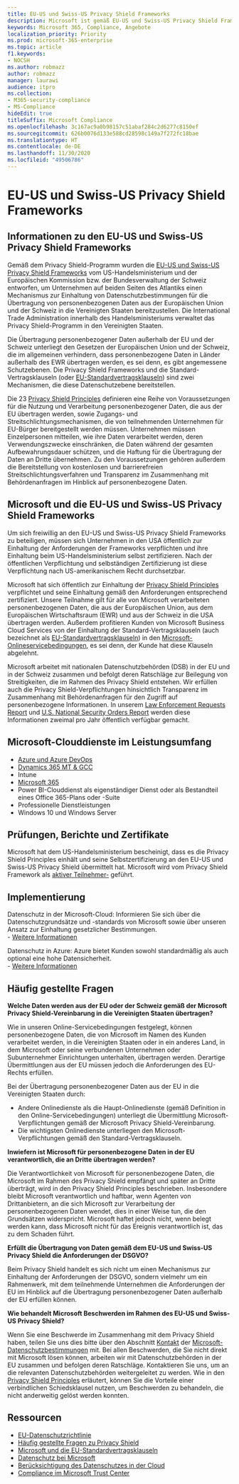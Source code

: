 ```yaml
---
title: EU-US und Swiss-US Privacy Shield Frameworks
description: Microsoft ist gemäß EU-US und Swiss-US Privacy Shield Frameworks und den damit verbundenen Verpflichtungen zertifiziert.
keywords: Microsoft 365, Compliance, Angebote
localization_priority: Priority
ms.prod: microsoft-365-enterprise
ms.topic: article
f1.keywords:
- NOCSH
ms.author: robmazz
author: robmazz
manager: laurawi
audience: itpro
ms.collection:
- M365-security-compliance
- MS-Compliance
hideEdit: true
titleSuffix: Microsoft Compliance
ms.openlocfilehash: 3c167ac9a0b98157c51abaf284c2d6277c8150ef
ms.sourcegitcommit: 626b0076d133e588cd28598c149a7f272fc18bae
ms.translationtype: HT
ms.contentlocale: de-DE
ms.lasthandoff: 11/30/2020
ms.locfileid: "49506786"
---
```

# <a name="eu-us-and-swiss-us-privacy-shield-frameworks"></a>EU-US und Swiss-US Privacy Shield Frameworks

## <a name="about-the-eu-us-and-swiss-us-privacy-shield-frameworks"></a>Informationen zu den EU-US und Swiss-US Privacy Shield Frameworks

Gemäß dem Privacy Shield-Programm wurden die [EU-US und Swiss-US Privacy Shield Frameworks](https://www.privacyshield.gov/welcome) vom US-Handelsministerium und der Europäischen Kommission bzw. der Bundesverwaltung der Schweiz entworfen, um Unternehmen auf beiden Seiten des Atlantiks einen Mechanismus zur Einhaltung von Datenschutzbestimmungen für die Übertragung von personenbezogenen Daten aus der Europäischen Union und der Schweiz in die Vereinigten Staaten bereitzustellen. Die International Trade Administration innerhalb des Handelsministeriums verwaltet das Privacy Shield-Programm in den Vereinigten Staaten.

Die Übertragung personenbezogener Daten außerhalb der EU und der Schweiz unterliegt den Gesetzen der Europäischen Union und der Schweiz, die im allgemeinen verhindern, dass personenbezogene Daten in Länder außerhalb des EWR übertragen werden, es sei denn, es gibt angemessene Schutzebenen. Die Privacy Shield Frameworks und die Standard-Vertragsklauseln (oder [EU-Standardvertragsklauseln](offering-EU-Model-Clauses.md)) sind zwei Mechanismen, die diese Datenschutzebene bereitstellen.

Die 23 [Privacy Shield Principles](https://www.privacyshield.gov/article?id=Requirements-of-Participation) definieren eine Reihe von Voraussetzungen für die Nutzung und Verarbeitung personenbezogener Daten, die aus der EU übertragen werden, sowie Zugangs- und Streitschlichtungsmechanismen, die von teilnehmenden Unternehmen für EU-Bürger bereitgestellt werden müssen. Unternehmen müssen Einzelpersonen mitteilen, wie ihre Daten verarbeitet werden, deren Verwendungszwecke einschränken, die Daten während der gesamten Aufbewahrungsdauer schützen, und die Haftung für die Übertragung der Daten an Dritte übernehmen. Zu den Voraussetzungen gehören außerdem die Bereitstellung von kostenlosen und barrierefreien Streitschlichtungsverfahren und Transparenz im Zusammenhang mit Behördenanfragen im Hinblick auf personenbezogene Daten.

## <a name="microsoft-and-the-eu-us-and-swiss-us-privacy-shield-frameworks"></a>Microsoft und die EU-US und Swiss-US Privacy Shield Frameworks

Um sich freiwillig an den EU-US und Swiss-US Privacy Shield Frameworks zu beteiligen, müssen sich Unternehmen in den USA öffentlich zur Einhaltung der Anforderungen der Frameworks verpflichten und ihre Einhaltung beim US-Handelsministerium selbst zertifizieren. Nach der öffentlichen Verpflichtung und selbständigen Zertifizierung ist diese Verpflichtung nach US-amerikanischem Recht durchsetzbar.

Microsoft hat sich öffentlich zur Einhaltung der [Privacy Shield Principles](https://www.privacyshield.gov/article?id=Requirements-of-Participation) verpflichtet und seine Einhaltung gemäß den Anforderungen entsprechend zertifiziert. Unsere Teilnahme gilt für alle von Microsoft verarbeiteten personenbezogenen Daten, die aus der Europäischen Union, aus dem Europäischen Wirtschaftsraum (EWR) und aus der Schweiz in die USA übertragen werden. Außerdem profitieren Kunden von Microsoft Business Cloud Services von der Einhaltung der Standard-Vertragsklauseln (auch bezeichnet als [EU-Standardvertragsklauseln](offering-eu-model-clauses.md)) in den [Microsoft-Onlineservicebedingungen](https://www.microsoftvolumelicensing.com/DocumentSearch.aspx?Mode=3&DocumentTypeId=31), es sei denn, der Kunde hat diese Klauseln abgelehnt.

Microsoft arbeitet mit nationalen Datenschutzbehörden (DSB) in der EU und in der Schweiz zusammen und befolgt deren Ratschläge zur Beilegung von Streitigkeiten, die im Rahmen des Privacy Shield entstehen. Wir erfüllen auch die Privacy Shield-Verpflichtungen hinsichtlich Transparenz im Zusammenhang mit Behördenanfragen für den Zugriff auf personenbezogene Informationen. In unserem [Law Enforcement Requests Report](https://www.microsoft.com/corporate-responsibility/lerr) und [U.S. National Security Orders Report](https://www.microsoft.com/corporate-responsibility/fisa/) werden diese Informationen zweimal pro Jahr öffentlich verfügbar gemacht.

## <a name="microsoft-in-scope-cloud-services"></a>Microsoft-Clouddienste im Leistungsumfang

- [Azure und Azure DevOps](https://gallery.technet.microsoft.com/Overview-of-Azure-c1be3942)
- [Dynamics 365 MT & GCC](https://download.microsoft.com/download/E/1/9/E1977163-7A86-4812-AC18-C03ADC958AAF/Microsoft_Dynamics_365_Cloud_Service_Compliance_Datasheet.pdf)
- Intune
- [Microsoft 365](https://servicetrust.microsoft.com/ViewPage/TrustDocuments?command=Download&downloadType=Document&downloadId=9f756cce-b15d-45a9-94d7-6a583dee4401&docTab=6d000410-c9e9-11e7-9a91-892aae8839ad_Compliance_Guides)
- Power BI-Clouddienst als eigenständiger Dienst oder als Bestandteil eines Office 365-Plans oder -Suite
- Professionelle Dienstleistungen
- Windows 10 und Windows Server

## <a name="audits-reports-and-certificates"></a>Prüfungen, Berichte und Zertifikate

Microsoft hat dem US-Handelsministerium bescheinigt, dass es die Privacy Shield Principles einhält und seine Selbstzertifizierung an den EU-US und Swiss-US Privacy Shield übermittelt hat. Microsoft wird vom Privacy Shield Framework als [aktiver Teilnehmer-](https://www.privacyshield.gov/participant?id=a2zt0000000KzNaAAK) geführt.

## <a name="how-to-implement"></a>Implementierung

Datenschutz in der Microsoft-Cloud: Informieren Sie sich über die Datenschutzgrundsätze und -standards von Microsoft sowie über unseren Ansatz zur Einhaltung gesetzlicher Bestimmungen.  
    - [Weitere Informationen](https://www.microsoft.com/download/details.aspx?id=55710)

Datenschutz in Azure: Azure bietet Kunden sowohl standardmäßig als auch optional eine hohe Datensicherheit.  
    - [Weitere Informationen](https://docs.microsoft.com/azure/security/azure-protection-of-customer-data)

## <a name="frequently-asked-questions"></a>Häufig gestellte Fragen

**Welche Daten werden aus der EU oder der Schweiz gemäß der Microsoft Privacy Shield-Vereinbarung in die Vereinigten Staaten übertragen?**

Wie in unseren Online-Servicebedingungen festgelegt, können personenbezogene Daten, die von Microsoft im Namen des Kunden verarbeitet werden, in die Vereinigten Staaten oder in ein anderes Land, in dem Microsoft oder seine verbundenen Unternehmen oder Subunternehmer Einrichtungen unterhalten, übertragen werden. Derartige Übermittlungen aus der EU müssen jedoch die Anforderungen des EU-Rechts erfüllen.

Bei der Übertragung personenbezogener Daten aus der EU in die Vereinigten Staaten durch:

- Andere Onlinedienste als die Haupt-Onlinedienste (gemäß Definition in den Online-Servicebedingungen) unterliegt die Übermittlung Microsoft-Verpflichtungen gemäß der Microsoft Privacy Shield-Vereinbarung.
- Die wichtigsten Onlinedienste unterliegen den Microsoft-Verpflichtungen gemäß den Standard-Vertragsklauseln.

**Inwiefern ist Microsoft für personenbezogene Daten in der EU verantwortlich, die an Dritte übertragen werden?**

Die Verantwortlichkeit von Microsoft für personenbezogene Daten, die Microsoft im Rahmen des Privacy Shield empfängt und später an Dritte überträgt, wird in den Privacy Shield Principles beschrieben. Insbesondere bleibt Microsoft verantwortlich und haftbar, wenn Agenten von Drittanbietern, an die sich Microsoft zur Verarbeitung der personenbezogenen Daten wendet, dies in einer Weise tun, die den Grundsätzen widerspricht. Microsoft haftet jedoch nicht, wenn belegt werden kann, dass Microsoft nicht für das Ereignis verantwortlich ist, das zu dem Schaden führt.

**Erfüllt die Übertragung von Daten gemäß dem EU-US und Swiss-US Privacy Shield die Anforderungen der DSGVO?**

Beim Privacy Shield handelt es sich nicht um einen Mechanismus zur Einhaltung der Anforderungen der DSGVO, sondern vielmehr um ein Rahmenwerk, mit dem teilnehmende Unternehmen die Anforderungen der EU im Hinblick auf die Übertragung personenbezogener Daten außerhalb der EU erfüllen können.

**Wie behandelt Microsoft Beschwerden im Rahmen des EU-US und Swiss-US Privacy Shield?**

Wenn Sie eine Beschwerde im Zusammenhang mit dem Privacy Shield haben, teilen Sie uns dies bitte über den Abschnitt [Kontakt](https://privacy.microsoft.com/privacystatement#mainhowtocontactusmodule) der [Microsoft-Datenschutzbestimmungen](https://privacy.microsoft.com/privacystatement) mit. Bei allen Beschwerden, die Sie nicht direkt mit Microsoft lösen können, arbeiten wir mit Datenschutzbehörden in der EU zusammen und befolgen deren Ratschläge. Kontaktieren Sie uns, um an die relevanten Datenschutzbehörden weitergeleitet zu werden. Wie in den [Privacy Shield Principles](https://www.privacyshield.gov/article?id=Requirements-of-Participation) erläutert, können Sie die Vorteile einer verbindlichen Schiedsklausel nutzen, um Beschwerden zu behandeln, die nicht anderweitig gelöst werden konnten.

## <a name="resources"></a>Ressourcen

- [EU-Datenschutzrichtlinie](https://eur-lex.europa.eu/legal-content/en/ALL/?uri=CELEX:31995L0046)
- [Häufig gestellte Fragen zu Privacy Shield](https://www.privacyshield.gov/article?id=FAQs)
- [Microsoft und die EU-Standardvertragsklauseln](offering-eu-model-clauses.md)
- [Datenschutz bei Microsoft](https://privacy.microsoft.com)
- [Berücksichtigung des Datenschutzes in der Cloud](https://download.microsoft.com/download/0/9/D/09DE47F6-F9E5-4C14-B9E8-E8119A130ACC/Privacy_considerations_in_the_cloud.pdf)
- [Compliance im Microsoft Trust Center](https://www.microsoft.com/trust-center/compliance/compliance-overview)
